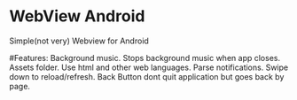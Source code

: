 # WebView Android
Simple(not very) Webview for Android

#Features:
Background music.
Stops background music when app closes.
Assets folder. Use html and other web languages.
Parse notifications.
Swipe down to reload/refresh.
Back Button dont quit application but goes back by page.



